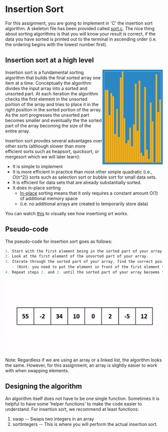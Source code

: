 
# Insertion Sort 

For this assignment, you are going to implement in 'C' the insertion sort algorithm. A skeleton file has been provided called [sort.c](./sort.c). The nice thing about sorting algorithms is that you will know your result is correct, if the data you have sorted is printed out to the terminal in ascending order (i.e. the ordering begins with the lowest number first).

## Insertion sort at a high level

<img align="right" src="./media/Insertion_sort.gif" alt="Stack picture">

Insertion sort is a fundamental sorting algorithm that builds the final sorted array one item at a time. Conceptually the algorithm divides the input array into a sorted and unsorted part. At each iteration the algorithm checks the first element in the unsorted portion of the array and tries to place it in the right position in the sorted portion of the array. As the sort progresses the unsorted part becomes smaller and eventually the the sorted part of the array becoming the size of the entire array. 

Insertion sort provdes several advantages over other sorts (although slower than more efficient sorts such as heapsort, quicksort, or mergesort which we will later learn):

* It is simple to implement 
* It is more efficient in practice than most other simple quadratic (i.e., O(n^2)) sorts such as selection sort or bubble sort for small data sets.
* It is efficient for data sets that are already substantially sorted. 
* It does in-place sorting
   * [In-place](https://en.wikipedia.org/wiki/In-place_algorithm) sorting means that it only requires a constant amount O(1) of additional memory space 
   * (i.e. no additional arrays are created to temporarily store data)

You can watch [this](https://youtu.be/OGzPmgsI-pQ) to visually see how insertiong srt works.

## Pseudo-code

The pseudo-code for insertion sort goes as follows:

```c
1. Start with the first element being in the sorted part of your array.
2. Look at the first element of the unsorted part of your array. 
3. Iterate through the sorted part of your array, find the correct position where to insert the element form part 2.
   - (Hint: you need to put the element in front of the first element that is smaller than your current element. )
4. Repeat steps 2. and 3. until the sorted part of your array becoems the entire array.
```

<img src="./media/animated.gif" alt="Stack picture">


Note: Regardless if we are using an array or a linked list, the algorithm looks the same. However, for this assignment, an array is slightly easier to work with when swapping elements.

## Designing the algorithm

An algorithm itself does not have to be one single function. Sometimes it is helpful to have some 'helper functions' to make the code easier to understand. For insertion sort, we recommend at least functions: 

1. swap -- Swaps two integers in an array
2. sortIntegers -- This is where you will perform the actual insertion sort.


